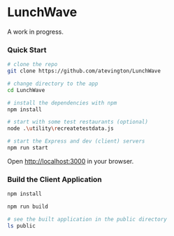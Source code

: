 # LunchWave

A work in progress.

### Quick Start

```sh
# clone the repo
git clone https://github.com/atevington/LunchWave

# change directory to the app
cd LunchWave

# install the dependencies with npm
npm install

# start with some test restaurants (optional)
node .\utility\recreatetestdata.js

# start the Express and dev (client) servers
npm run start
```

Open [http://localhost:3000](http://localhost:3000) in your browser.

### Build the Client Application

```sh
npm install

npm run build

# see the built application in the public directory
ls public
```

